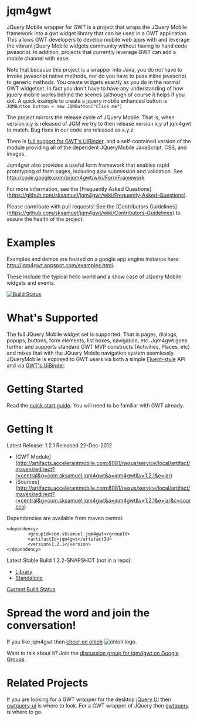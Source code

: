 jqm4gwt
=======

JQuery Mobile wrapper for GWT is a project that wraps the JQuery Mobile framework into a gwt widget library that can be used in a GWT application. This allows GWT developers to develop mobile web apps with and leverage the vibrant jQuery Mobile widgets community without having to hand code javascript. In addition, projects that currently leverage GWT can add a mobile channel with ease.

Note that because this project is a wrapper into Java, you do not have to invoke javascript native methods, nor do you have to pass inline javascript to generic methods. You create widgets exactly as you do in the normal GWT widgetset. In fact you don't have to have any understanding of how jquery mobile works behind the scenes (although of course it helps if you do). A quick example to create a jquery mobile enhanced button is `JQMButton button = new JQMButton("Click me")`

The project mirrors the release cycle of JQuery Mobile. That is, when version x.y is released of JQM we try to then release version x.y of jqm4gwt to match. Bug fixes in our code are released as x.y.z.

There is [full support for GWT's UiBinder](https://github.com/sksamuel/jqm4gwt/wiki/Using-jqm4gwt-with-UiBinder),
 and a self-contained version of the module providing all of the dependent JQueryMobile JavaScript, CSS, and images.

Jqm4gwt also provides a useful form framework that enables rapid prototyping of form pages, including ajax submission and validation. See http://code.google.com/p/jqm4gwt/wiki/FormFramework

For more information, see the [Frequently Asked Questions] (https://github.com/sksamuel/jqm4gwt/wiki/Frequently-Asked-Questions).

Please contribute with pull requests! See the [Contributors Guidelines] (https://github.com/sksamuel/jqm4gwt/wiki/Contributors-Guidelines) to assure the health of the project.

Examples
========

Examples and demos are hosted on a google app engine instance here: http://jqm4gwt.appspot.com/examples.html.

These include the typical hello world and a show case of JQuery Mobile widgets and events.

[![Build Status](https://travis-ci.org/sksamuel/jqm4gwt.png)](https://travis-ci.org/sksamuel/jqm4gwt)

What's Supported
========

The full JQuery Mobile widget set is supported. That is pages, dialogs, popups, buttons, form elements, list boxes, navigation, etc.
Jqm4gwt goes further and supports standard GWT MVP constructs (Activities, Places, etc) and mixes that with the JQuery Mobile navigation system seemlessly.
JQueryMobile is exposed to GWT users via both a simple [Fluent-style](http://en.wikipedia.org/wiki/Fluent_interface) API and via
[GWT's UiBinder](https://developers.google.com/web-toolkit/doc/latest/DevGuideUiBinder).

Getting Started
========

Read the [quick start guide](https://github.com/sksamuel/jqm4gwt/wiki/Getting-Started). You will need to be familiar with GWT already.

Getting It
========

Latest Release: 1.2.1 Released 22-Dec-2012
 * [GWT Module] (http://artifacts.accelerantmobile.com:8081/nexus/service/local/artifact/maven/redirect?r=central&g=com.sksamuel.jqm4gwt&a=jqm4gwt&v=1.2.1&e=jar)
 * [Sources] (http://artifacts.accelerantmobile.com:8081/nexus/service/local/artifact/maven/redirect?r=central&g=com.sksamuel.jqm4gwt&a=jqm4gwt&v=1.2.1&e=jar&c=sources)

Dependencies are available from maven central:

  	<dependency>
			<groupId>com.sksamuel.jqm4gwt</groupId>
			<artifactId>jqm4gwt</artifactId>
			<version>1.2.1</version>
  	</dependency>

Latest Stable Build 1.2.2-SNAPSHOT (not in a repo):
 * [Library](http://ci.accelerantmobile.com:8080/job/jqm4gwt_sksamuel/lastStableBuild/com.sksamuel.jqm4gwt$jqm4gwt/)
 * [Standalone](http://ci.accelerantmobile.com:8080/job/jqm4gwt_sksamuel/lastStableBuild/com.sksamuel.jqm4gwt$jqm4gwt-standalone/)

[Current Build Status](http://ci.accelerantmobile.com:8080/job/jqm4gwt_sksamuel/)

Spread the word and join the conversation!
================

If you like jqm4gwt then [cheer on ohloh](https://www.ohloh.net/stack_entries/new?project_id=jqm4gwt&ref=sample)
![ohloh logo](https://www.ohloh.net/images/stack/iusethis/static_logo.png).

Want to talk about it? Join the [discussion group for jqm4gwt on Google Groups](https://groups.google.com/forum/?fromgroups#!forum/jqm4gwt).

Related Projects
================

If you are looking for a GWT wrapper for the desktop [jQuery UI](http://jqueryui.com) then [gwtquery-ui](http://code.google.com/p/gwtquery-ui/) is where to look.
For a GWT wrapper of JQuery then [gwtquery](http://code.google.com/p/gwtquery) is where to go.
